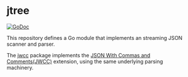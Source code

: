 # jtree

[![GoDoc](https://img.shields.io/static/v1?label=godoc&message=reference&color=purple)](https://pkg.go.dev/github.com/creachadair/jtree)

This repository defines a Go module that implements an streaming JSON scanner
and parser.

The [jwcc](https://godoc.org/github.com/creachadair/jtree/jwcc) package
implements the [JSON With Commas and Comments(JWCC)](https://nigeltao.github.io/blog/2021/json-with-commas-comments.html)
extension, using the same underlying parsing machinery.
